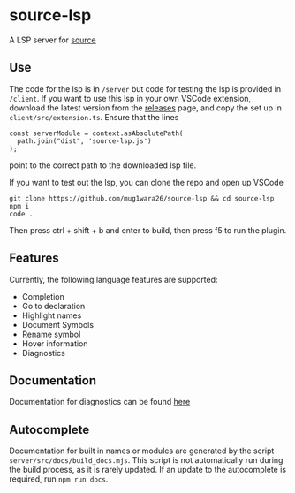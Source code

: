 # source-lsp

A LSP server for [source](https://github.com/source-academy/js-slang)

## Use

The code for the lsp is in `/server` but code for testing the lsp is provided in `/client`. If you want to use this lsp in your own VSCode extension, download the
latest version from the [releases](https://github.com/mug1wara26/source-lsp/releases) page, and copy the set up in `client/src/extension.ts`.
Ensure that the lines

```
const serverModule = context.asAbsolutePath(
  path.join("dist", 'source-lsp.js')
);
```

point to the correct path to the downloaded lsp file.

If you want to test out the lsp, you can clone the repo and open up VSCode

```console
git clone https://github.com/mug1wara26/source-lsp && cd source-lsp
npm i 
code .
```

Then press ctrl + shift + b and enter to build, then press f5 to run the plugin.

## Features

Currently, the following language features are supported:

* Completion
* Go to declaration
* Highlight names
* Document Symbols
* Rename symbol
* Hover information
* Diagnostics

## Documentation

Documentation for diagnostics can be found [here](server/src/rules)

## Autocomplete

Documentation for built in names or modules are generated by the script `server/src/docs/build_docs.mjs`. This script is not automatically run during the build process, as it is rarely updated.
If an update to the autocomplete is required, run `npm run docs`.